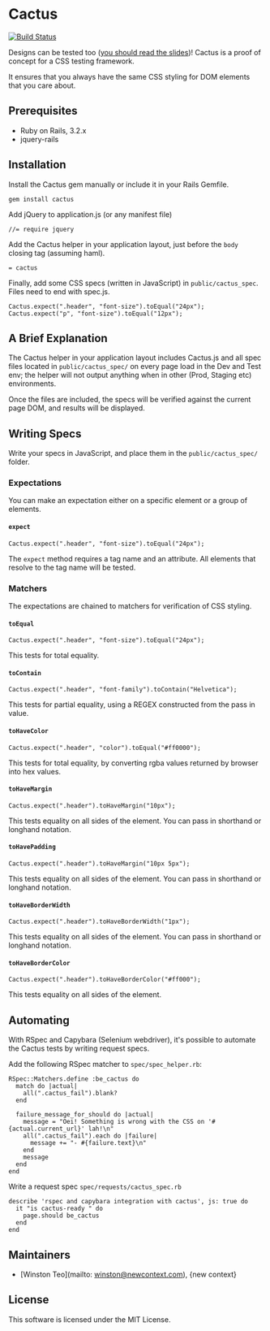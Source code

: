 # Cactus

[![Build Status](https://secure.travis-ci.org/winston/cactus.png?branch=master)](http://travis-ci.org/winston/cactus)

Designs can be tested too ([you should read the slides](https://speakerdeck.com/u/winston/p/wah-lau-css-can-be-tested-too))! Cactus is a proof of concept for a CSS testing framework.

It ensures that you always have the same CSS styling for DOM elements that you care about.

## Prerequisites

- Ruby on Rails, 3.2.x
- jquery-rails

## Installation

Install the Cactus gem manually or include it in your Rails Gemfile.

    gem install cactus

Add jQuery to application.js (or any manifest file)

    //= require jquery

Add the Cactus helper in your application layout, just before the `body` closing tag (assuming haml).

    = cactus

Finally, add some CSS specs (written in JavaScript) in `public/cactus_spec`. Files need to end with spec.js.

    Cactus.expect(".header", "font-size").toEqual("24px");
    Cactus.expect("p", "font-size").toEqual("12px");

## A Brief Explanation

The Cactus helper in your application layout includes Cactus.js and all spec files located in `public/cactus_spec/` on every page load in the Dev and Test env; the helper will not output anything when in other (Prod, Staging etc) environments.

Once the files are included, the specs will be verified against the current page DOM, and results will be displayed.

## Writing Specs

Write your specs in JavaScript, and place them in the `public/cactus_spec/` folder.

### Expectations

You can make an expectation either on a specific element or a group of elements.

#### `expect`

    Cactus.expect(".header", "font-size").toEqual("24px");

The `expect` method requires a tag name and an attribute. All elements that resolve to the tag name will be tested.

### Matchers

The expectations are chained to matchers for verification of CSS styling.

#### `toEqual`

    Cactus.expect(".header", "font-size").toEqual("24px");

This tests for total equality.

#### `toContain`

    Cactus.expect(".header", "font-family").toContain("Helvetica");

This tests for partial equality, using a REGEX constructed from the pass in value.

#### `toHaveColor`

    Cactus.expect(".header", "color").toEqual("#ff0000");

This tests for total equality, by converting rgba values returned by browser into hex values.

#### `toHaveMargin`

    Cactus.expect(".header").toHaveMargin("10px");

This tests equality on all sides of the element. You can pass in shorthand or longhand notation.

#### `toHavePadding`

    Cactus.expect(".header").toHaveMargin("10px 5px");

This tests equality on all sides of the element. You can pass in shorthand or longhand notation.

#### `toHaveBorderWidth`

    Cactus.expect(".header").toHaveBorderWidth("1px");

This tests equality on all sides of the element. You can pass in shorthand or longhand notation.

#### `toHaveBorderColor`

    Cactus.expect(".header").toHaveBorderColor("#ff000");

This tests equality on all sides of the element.

## Automating

With RSpec and Capybara (Selenium webdriver), it's possible to automate the Cactus tests by writing request specs.

Add the following RSpec matcher to `spec/spec_helper.rb`:

    RSpec::Matchers.define :be_cactus do
      match do |actual|
        all(".cactus_fail").blank?
      end

      failure_message_for_should do |actual|
        message = "Oei! Something is wrong with the CSS on '#{actual.current_url}' lah!\n"
        all(".cactus_fail").each do |failure|
          message += "- #{failure.text}\n"
        end
        message
      end
    end

Write a request spec `spec/requests/cactus_spec.rb`

    describe 'rspec and capybara integration with cactus', js: true do
      it "is cactus-ready " do
        page.should be_cactus
      end
    end

## Maintainers
- [Winston Teo](mailto: winston@newcontext.com), {new context}


## License

This software is licensed under the MIT License.
